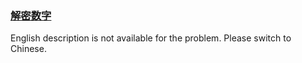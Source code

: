 ### [解密数字](https://leetcode.com/problems/ba-shu-zi-fan-yi-cheng-zi-fu-chuan-lcof)

English description is not available for the problem. Please switch to Chinese.